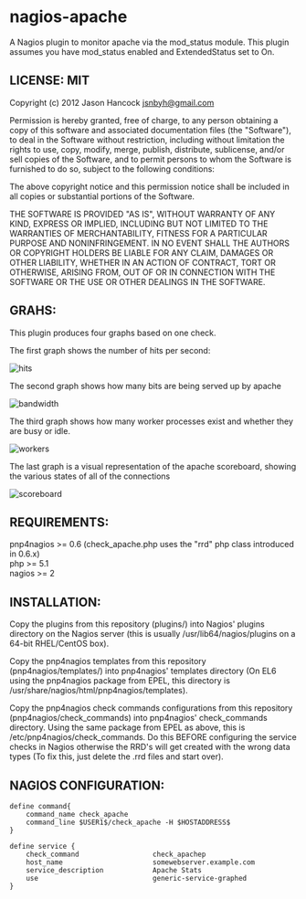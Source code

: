 nagios-apache
===============

A Nagios plugin to monitor apache via the mod\_status module. This plugin assumes
you have mod\_status enabled and ExtendedStatus set to On.


LICENSE: MIT
------------
Copyright (c) 2012 Jason Hancock <jsnbyh@gmail.com>

Permission is hereby granted, free of charge, to any person obtaining a copy
of this software and associated documentation files (the "Software"), to deal
in the Software without restriction, including without limitation the rights
to use, copy, modify, merge, publish, distribute, sublicense, and/or sell
copies of the Software, and to permit persons to whom the Software is furnished
to do so, subject to the following conditions:

The above copyright notice and this permission notice shall be included in all
copies or substantial portions of the Software.

THE SOFTWARE IS PROVIDED "AS IS", WITHOUT WARRANTY OF ANY KIND, EXPRESS OR
IMPLIED, INCLUDING BUT NOT LIMITED TO THE WARRANTIES OF MERCHANTABILITY,
FITNESS FOR A PARTICULAR PURPOSE AND NONINFRINGEMENT. IN NO EVENT SHALL THE
AUTHORS OR COPYRIGHT HOLDERS BE LIABLE FOR ANY CLAIM, DAMAGES OR OTHER
LIABILITY, WHETHER IN AN ACTION OF CONTRACT, TORT OR OTHERWISE, ARISING FROM,
OUT OF OR IN CONNECTION WITH THE SOFTWARE OR THE USE OR OTHER DEALINGS IN
THE SOFTWARE.

GRAHS:
------

This plugin produces four graphs based on one check.

The first graph shows the number of hits per second:

![hits](https://github.com/jasonhancock/nagios-apache/raw/master/example-images/check_apache_hits.png)

The second graph shows how many bits are being served up by apache

![bandwidth](https://github.com/jasonhancock/nagios-apache/raw/master/example-images/check_apache_bandwidth.png)

The third graph shows how many worker processes exist and whether they are
busy or idle.

![workers](https://github.com/jasonhancock/nagios-apache/raw/master/example-images/check_apache_workers.png)

The last graph is a visual representation of the apache scoreboard, showing
the various states of all of the connections

![scoreboard](https://github.com/jasonhancock/nagios-apache/raw/master/example-images/check_apache_scoreboard.png)

REQUIREMENTS:
-------------
pnp4nagios >= 0.6 (check_apache.php uses the "rrd" php class introduced in 0.6.x)  
php >= 5.1  
nagios >= 2  

INSTALLATION:
-------------

Copy the plugins from this repository (plugins/) into Nagios' plugins
directory on the Nagios server (this is usually /usr/lib64/nagios/plugins on 
a 64-bit RHEL/CentOS box). 

Copy the pnp4nagios templates from this repository (pnp4nagios/templates/) into pnp4nagios'
templates directory (On EL6 using the pnp4nagios package from EPEL, this directory is 
/usr/share/nagios/html/pnp4nagios/templates).

Copy the pnp4nagios check commands configurations from this repository (pnp4nagios/check_commands\)
into pnp4nagios' check_commands directory. Using the same package from EPEL as above, this is 
/etc/pnp4nagios/check_commands. Do this BEFORE configuring the service checks in Nagios otherwise 
the RRD's will get created with the wrong data types (To fix this, just delete the .rrd files and
start over).

NAGIOS CONFIGURATION:
---------------------

```
define command{
    command_name check_apache
    command_line $USER1$/check_apache -H $HOSTADDRESS$
}

define service {
    check_command                  check_apachep
    host_name                      somewebserver.example.com
    service_description            Apache Stats
    use                            generic-service-graphed
}
```
